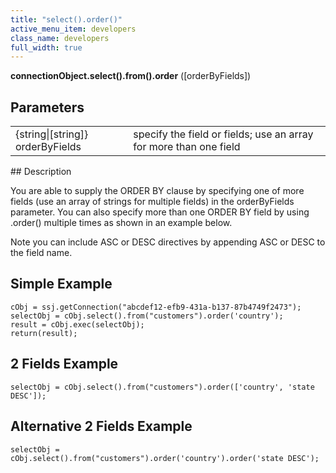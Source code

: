 ```yaml
---
title: "select().order()"
active_menu_item: developers
class_name: developers
full_width: true
---
```



**connectionObject.select().from().order** ([orderByFields])

## Parameters

<table>
<tr>
<td width="213">
{string|[string]} orderByFields

</td>
<td width="17">
</td>
<td width="650">
specify the field or fields; use an array for more than one field

</td>
</tr>
</table>
## Description

You are able to supply the ORDER BY clause by specifying one of more fields (use an array of strings for multiple fields) in the orderByFields parameter. You can also specify more than one ORDER BY field by using .order() multiple times as shown in an example below.

Note you can include ASC or DESC directives by appending ASC or DESC to the field name.

## Simple Example

    cObj = ssj.getConnection("abcdef12-efb9-431a-b137-87b4749f2473");
    selectObj = cObj.select().from("customers").order('country');
    result = cObj.exec(selectObj);
    return(result);


## 2 Fields Example
    selectObj = cObj.select().from("customers").order(['country', 'state DESC']);
## Alternative 2 Fields Example
    selectObj = cObj.select().from("customers").order('country').order('state DESC');
   



